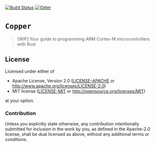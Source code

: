 [![Build Status][status]](https://travis-ci.org/japaric/copper)
[![Gitter][gitter]](https://gitter.im/japaric/copper)

[gitter]: https://badges.gitter.im/japaric/copper.svg
[status]: https://travis-ci.org/japaric/copper.svg?branch=master

# `Copper`

> [WIP] Your guide to programming ARM Cortex-M microcontrollers with Rust

## License

Licensed under either of

- Apache License, Version 2.0 ([LICENSE-APACHE](LICENSE-APACHE) or
  http://www.apache.org/licenses/LICENSE-2.0)
- MIT license ([LICENSE-MIT](LICENSE-MIT) or http://opensource.org/licenses/MIT)

at your option.

### Contribution

Unless you explicitly state otherwise, any contribution intentionally submitted for inclusion in the
work by you, as defined in the Apache-2.0 license, shall be dual licensed as above, without any
additional terms or conditions.
